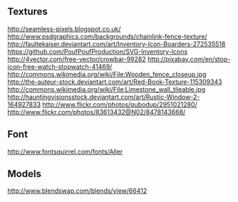 Textures
--------

http://seamless-pixels.blogspot.co.uk/
http://www.psdgraphics.com/backgrounds/chainlink-fence-texture/
http://faultekaiser.deviantart.com/art/Inventory-Icon-Boarders-272535518
https://github.com/PoufPoufProduction/SVG-Inventory-Icons
http://4vector.com/free-vector/crowbar-99282
http://pixabay.com/en/stop-icon-free-watch-stopwatch-41469/
http://commons.wikimedia.org/wiki/File:Wooden_fence_closeup.jpg
http://the-auteur-stock.deviantart.com/art/Red-Book-Texture-115309343
http://commons.wikimedia.org/wiki/File:Limestone_wall_tileable.jpg
http://hauntingvisionsstock.deviantart.com/art/Rustic-Window-2-164927833
http://www.flickr.com/photos/qubodup/2951021280/
http://www.flickr.com/photos/83613432@N02/8478143668/

Font
----

http://www.fontsquirrel.com/fonts/Aller

Models
------

http://www.blendswap.com/blends/view/66412